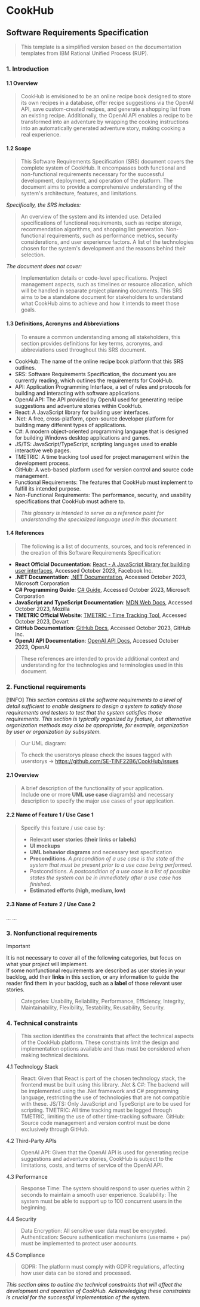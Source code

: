 # CookHub
## Software Requirements Specification
> This template is a simplified version based on the documentation templates from IBM Rational Unified Process (RUP).
### 1. Introduction
#### 1.1 Overview
> CookHub is envisioned to be an online recipe book designed to store its own recipes in a database, offer recipe suggestions via the OpenAI API, save custom-created recipes, and generate a shopping list from an existing recipe. Additionally, the OpenAI API enables a recipe to be transformed into an adventure by wrapping the cooking instructions into an automatically generated adventure story, making cooking a real experience.
#### 1.2 Scope
> This Software Requirements Specification (SRS) document covers the complete system of CookHub. It encompasses both functional and non-functional requirements necessary for the successful development, deployment, and operation of the platform. The document aims to provide a comprehensive understanding of the system's architecture, features, and limitations.

*Specifically, the SRS includes:*

> An overview of the system and its intended use.
Detailed specifications of functional requirements, such as recipe storage, recommendation algorithms, and shopping list generation.
Non-functional requirements, such as performance metrics, security considerations, and user experience factors.
A list of the technologies chosen for the system's development and the reasons behind their selection.

*The document does not cover:*

> Implementation details or code-level specifications.
Project management aspects, such as timelines or resource allocation, which will be handled in separate project planning documents.
This SRS aims to be a standalone document for stakeholders to understand what CookHub aims to achieve and how it intends to meet those goals.

#### 1.3 Definitions, Acronyms and Abbreviations
> To ensure a common understanding among all stakeholders, this section provides definitions for key terms, acronyms, and abbreviations used throughout this SRS document.

- CookHub: The name of the online recipe book platform that this SRS outlines.
- SRS: Software Requirements Specification, the document you are currently reading, which outlines the requirements for CookHub.
- API: Application Programming Interface, a set of rules and protocols for building and interacting with software applications.
- OpenAI API: The API provided by OpenAI used for generating recipe suggestions and adventure stories within CookHub.
- React: A JavaScript library for building user interfaces.
- .Net: A free, cross-platform, open-source developer platform for building many different types of applications.
- C#: A modern object-oriented programming language that is designed for building Windows desktop applications and games.
- JS/TS: JavaScript/TypeScript, scripting languages used to enable interactive web pages.
- TMETRIC: A time tracking tool used for project management within the development process.
- GitHub: A web-based platform used for version control and source code management.
- Functional Requirements: The features that CookHub must implement to fulfill its intended purpose.
- Non-Functional Requirements: The performance, security, and usability specifications that CookHub must adhere to.

> *This glossary is intended to serve as a reference point for understanding the specialized language used in this document.*

#### 1.4 References

> The following is a list of documents, sources, and tools referenced in the creation of this Software Requirements Specification:

- **React Official Documentation**: [React - A JavaScript library for building user interfaces](https://reactjs.org/), Accessed October 2023, Facebook Inc.
- **.NET Documentation**: [.NET Documentation](https://docs.microsoft.com/en-us/dotnet/), Accessed October 2023, Microsoft Corporation
- **C# Programming Guide**: [C# Guide](https://docs.microsoft.com/en-us/dotnet/csharp/), Accessed October 2023, Microsoft Corporation
- **JavaScript and TypeScript Documentation**: [MDN Web Docs](https://developer.mozilla.org/en-US/docs/Web/JavaScript), Accessed October 2023, Mozilla
- **TMETRIC Official Website**: [TMETRIC - Time Tracking Tool](https://tmetric.com/), Accessed October 2023, Devart
- **GitHub Documentation**: [GitHub Docs](https://docs.github.com/en), Accessed October 2023, GitHub Inc.
- **OpenAI API Documentation**: [OpenAI API Docs](https://beta.openai.com/docs/), Accessed October 2023, OpenAI

> These references are intended to provide additional context and understanding for the technologies and terminologies used in this document.

### 2. Functional requirements
[!INFO] *This section contains all the software requirements to a level of detail sufficient to enable designers to design a system to satisfy those requirements and testers to test that the system satisfies those requirements. This section is typically organized by feature, but alternative organization methods may also be appropriate, for example, organization by user or organization by subsystem.*

> Our UML diagram:

> To check the userstorys please check the issues tagged with userstorys -> https://github.com/SE-TINF22B6/CookHub/issues

#### 2.1 Overview 
> A brief description of the functionality of your application.  
> Include one or more **UML use case** diagram(s) and necessary description to specify the major use cases of your application.

#### 2.2 Name of Feature 1 / Use Case 1
> Specify this feature / use case by:
> - Relevant **user stories (their links or labels)**
> - **UI mockups**
> - **UML behavior diagrams** and necessary text specification
> - **Preconditions**. *A precondition of a use case is the state of the system that must be present prior to a use case being performed.*
> - Postconditions. *A postcondition of a use case is a list of possible states the system can be in immediately after a use case has finished.*
> - **Estimated efforts (high, medium, low)**


#### 2.3 Name of Feature 2 / Use Case 2
... ...

### 3. Nonfunctional requirements

> [!IMPORTANT]  
> It is not necessary to cover all of the following categories, but focus on what your project will implement.  
> If some nonfunctional requirements are described as user stories in your backlog, add their **links** in this section, or any information to guide the reader find them in your backlog, such as a **label** of those relevant user stories.

> Categories: Usability, Reliability, Performance, Efficiency, Integrity, Maintainability, Flexibility, Testability, Reusability, Security.  


### 4. Technical constraints

> This section identifies the constraints that affect the technical aspects of the CookHub platform. These constraints limit the design and implementation options available and thus must be considered when making technical decisions.

4.1 Technology Stack
> React: Given that React is part of the chosen technology stack, the frontend must be built using this library.
> .Net & C#: The backend will be implemented using the .Net framework and C# programming language, restricting the use of technologies that are not compatible with these.
> JS/TS: Only JavaScript and TypeScript are to be used for scripting.
> TMETRIC: All time tracking must be logged through TMETRIC, limiting the use of other time-tracking software.
> GitHub: Source code management and version control must be done exclusively through GitHub.

4.2 Third-Party APIs
> OpenAI API: Given that the OpenAI API is used for generating recipe suggestions and adventure stories, CookHub is subject to the limitations, costs, and terms of service of the OpenAI API.

4.3 Performance
> Response Time: The system should respond to user queries within 2 seconds to maintain a smooth user experience.
> Scalability: The system must be able to support up to 100 concurrent users in the beginning.

4.4 Security
> Data Encryption: All sensitive user data must be encrypted.
> Authentication: Secure authentication mechanisms (username + pw) must be implemented to protect user accounts.

4.5 Compliance
> GDPR: The platform must comply with GDPR regulations, affecting how user data can be stored and processed.

*This section aims to outline the technical constraints that will affect the development and operation of CookHub. Acknowledging these constraints is crucial for the successful implementation of the system.*
